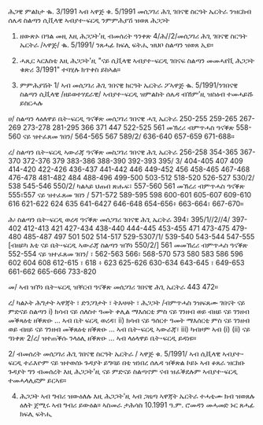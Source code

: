ሕጋዊ ምልክታ ቈ. 3/1991
ኣብ ኣዋጅ ቁ. 5/1991 መሰጋገሪ ሕጊ ገበናዊ ስርዓት ኤርትራ ንዝርከብ ሰሌዳ ስልጣን ሲቪላዊ ኣብያተ-ፍርዲ ንምምሕያሽ ዝወጸ ሕጋጋት

1. ዘውጽኦ በዓል መዚ
እዚ ሕጋጋት'ዚ ብመሰረት ዓንቀጽ 4/ሕ//2/መሰጋገሪ ሕጊ ገበናዊ ስርዓት ኤርትራ /ኣዋጅ/ ቈ. 5/1991/ ንጸሓፊ ክፍሊ ፍትሒ ዝህቦ ስልጣን ዝወጸ ኢዩ።

2. ሓጺር ኣርእስቲ
እዚ ሕጋጋት'ዚ "ናይ ሲቪላዊ ኣብያተ-ፍርዲ ገበናፍ ስልጣን መመሓየቪ ሕጋጋት ቁጽሪ 3/1991" ተባሂሉ ክጥቀስ ይከኣል።

3. ምምሕያሽት
1/ ኣብ መሰጋገሪ ሕጊ ገበናዊ ክርዓት ኤርትራ ፖኣዋጅ ቈ. 5/1991/ንገበናዊ ስልጣን ሲቪላዊ /ዘይወተሃደራዊ/ ኣብያተ-ፍርዲ ዝምልከት ሰሌዳ ብኸም’ዚ ዝስዕብ ተመሓይሹ ይስርሓሉ

ሀ/ ስልጣን ላዕለዋይ ቤት-ፍርዲ
ዓናቕጽ መሰጋገሪ ገበናዊ ሓጊ ኤርትራ 250-255 259-265 267-269 273-278 281-295 366 371 447 522-525 561 መኽረሪ ብምጥሓስ ዓናቕጽ 558-560 ናይ ዝተፈጸመ ገበን/ 564-565 567 589/2/ 636-640 657-659 671-688።

ረ/ ስልጣን ቤት-ፍርዲ ኣውራጃ
ዓናቕጽ መስጋገሪ ገበናዊ ሕጊ ኤርትራ 256-258 354-365 367-370 372-376 379 383-386 388-390 392-393 395/ 3/ 404-405 407 409 414-420 422-426 436-437 441-442 446 449-452 456 458-465 467-468 476-478 481-482 484 488-496 499-500 503-512 518-520 526-527 530/2/ 538 545-546 550/2/ ካልኣይ ህጡበ ጽሑፍ፣ 557-560 561 መኽረሪ ብምጥሓስ ዓናቕጽ 555፣557 ናይ ዝተፈጸመ ገበን / 571-572 589-595 598 600-601 605-607 609-610 616 621-622 624 635 641-6427 646-648 654-656፥ 663-664፣ 667-670።

ሕ፡ ስልጣን ቤት-ፍርዲ ወረዳ
ዓናቕጽ መሰጋገሪ ገበናዊ ሕጊ ኤርትራ 394፣ 395/1//2//4/ 397-402 412-413 421 427-434 438-440 444-445 453-455 471 473-475 479-480 485-487 497 501 502 514-517 529-5307/1/ 539-540 543-544 547-555 [ብዘይካ እቲ ናይ ቤት-ፍርዲ ኣውራጃ ስልጣን ዝኾነ 550/2/] 561 መመኽረሪ ብምጥሓስ ዓናቕጽ 552-554 ናይ ዝተፈጸመ ገበን/ ፣ 562-563 566፣ 568-570 573 580 583 586 596 602 604 608 612-615 ፣ 618 ፥ 623 625-626 630-634 643-645 ፣ 649-653 661-662 665-666 733-820

መ/ ኣብ ዝኾነ ቤት-ፍርዲ ዝቐርብ
ዓናቕጽ መሰጋገሪ ገበናዊ ሕጊ ኤርትራ 443 472።

ረ/ ካልኦት ሕግታት
ኣዋጃት ፣ ድንጋገታት ፣ ትእዛዛት ፣ ሕጋጋት /ብምጥሓስ ንዝፍጸሙ ገበናት ናይ ምድናይ ስልጣን
i) ክሳብ ናይ ሰለስተ ዓመት ቀሊል ማእሰርቲ ምስ ናይ ገንዘብ ወይ ብዘይ ናይ ገንዘብ መቕጻዕቲ ዘቕጽዑ ... ኣብ ቤት ፍርዲ ወረዳ፣
ii) ክሳብ ናይ ዓሰርተ ዓመት ማእሰርቲ ምስ ናይ ገንዘብ ወይ ብዘይ ናይ ገንዘብ መቕጸዕቲ ዘቕጽዑ ... ኣብ ቤት-ፍርዲ ኣውራጃ፣
iii) ካብዞም ኣብ (i) (ii) ናይ ዓነቀጽ 2/ረ/ ዝተጠቕሱ ንላዕሊ ዘቕጽዑ ... ኣብ ላዕላዋይ ቤት-ፍርዲ ይዳነዩ።

2/ ብመሰረት መሰጋገሪ ሕጊ ገበናዊ ስርዓት ኤርትራ / ኣዋጅ ቁ. 5/1991/ ኣብ ሲቪላዊ ኣብያተ-ፍርዲ ተራእዮም ናይ ዝተወሰኑ ጉዳያት ይግባይ በቲ ዝነበረ ሰሌዳ ዝቕጽል ኮይኑ ኣብ ቆጸራ ዝርከቡ ጉዳያት ግን ብመሰረት እዚ ሕጋጋት'ዚ ናይ ምድናይ ስልጣኖም ናብ ዝፈቕደሉም ኣብያተ-ፍርዲ ተመሓላሊፎም ይርኣዩ።

4. ሕጋጋት ኣብ ግብሪ ዝውዕለሉ
እዚ ሕጋጋት'ዚ ኣብ ጋዜጣ ኣዋጃት ኤርትራ ተሓቲሙ ክብ ዝወጸሉ ዕለት ጀሚሩ ኣብ ግብሪ ይውዕል።
ኣስመራ ታሕሳስ 10.1991 ዓ.ም.
ሮመዳን መሓመድ ኑር
ጸሓፊ ክፍሊ ፍትሒ

